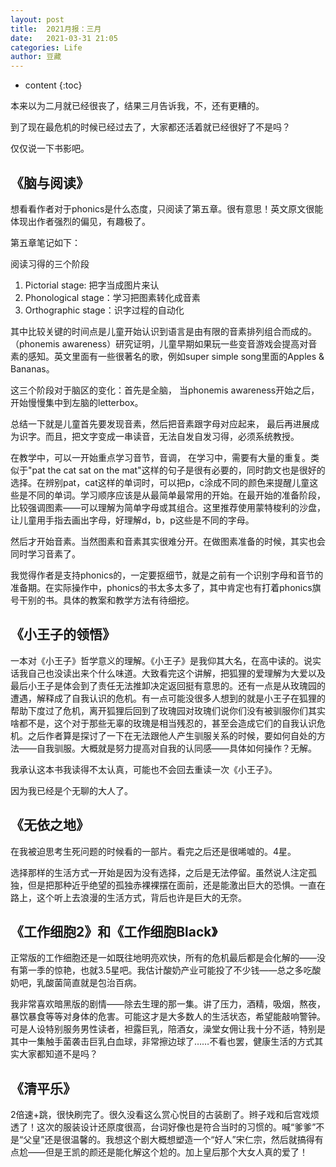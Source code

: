 ```yaml
---
layout: post
title:  2021月报：三月
date:   2021-03-31 21:05
categories: Life
author: 豆藏
---
```


* content
{:toc}


本来以为二月就已经很丧了，结果三月告诉我，不，还有更糟的。

到了现在最危机的时候已经过去了，大家都还活着就已经很好了不是吗？

仅仅说一下书影吧。

## 《脑与阅读》

想看看作者对于phonics是什么态度，只阅读了第五章。很有意思！英文原文很能体现出作者强烈的偏见，有趣极了。

第五章笔记如下：

阅读习得的三个阶段

1. Pictorial stage: 把字当成图片来认
2. Phonological stage：学习把图素转化成音素
3. Orthographic stage：识字过程的自动化

其中比较关键的时间点是儿童开始认识到语言是由有限的音素排列组合而成的。（phonemis awareness）研究证明，儿童早期如果玩一些变音游戏会提高对音素的感知。英文里面有一些很著名的歌，例如super simple song里面的Apples & Bananas。

这三个阶段对于脑区的变化：首先是全脑， 当phonemis awareness开始之后，开始慢慢集中到左脑的letterbox。

总结一下就是儿童首先要发现音素，然后把音素跟字母对应起来， 最后再进展成为识字。而且，把文字变成一串读音，无法自发自发习得，必须系统教授。

在教学中，可以一开始重点学习音节，音调， 在学习中，需要有大量的重复。类似于"pat the cat sat on the mat"这样的句子是很有必要的，同时韵文也是很好的选择。在辨别pat，cat这样的单词时，可以把p，c涂成不同的颜色来提醒儿童这些是不同的单词。学习顺序应该是从最简单最常用的开始。在最开始的准备阶段，比较强调图素——可以理解为简单字母或其组合。这里推荐使用蒙特梭利的沙盘，让儿童用手指去画出字母，好理解d，b，p这些是不同的字母。

然后才开始音素。当然图素和音素其实很难分开。在做图素准备的时候，其实也会同时学习音素了。

我觉得作者是支持phonics的，一定要抠细节，就是之前有一个识别字母和音节的准备期。在实际操作中，phonics的书太多太多了，其中肯定也有打着phonics旗号干别的书。具体的教案和教学方法有待细挖。

## 《小王子的领悟》

一本对《小王子》哲学意义的理解。《小王子》是我仰其大名，在高中读的。说实话我自己也没读出来个什么味道。大致看完这个讲解，把狐狸的爱理解为大爱以及最后小王子是体会到了责任无法推卸决定返回挺有意思的。还有一点是从玫瑰园的遭遇，解释成了自我认识的危机。有一点可能没很多人想到的就是小王子在狐狸的帮助下度过了危机，离开狐狸后回到了玫瑰园对玫瑰们说你们没有被驯服你们其实啥都不是，这个对于那些无辜的玫瑰是相当残忍的，甚至会造成它们的自我认识危机。之后作者算是探讨了一下在无法跟他人产生驯服关系的时候，要如何自处的方法——自我驯服。大概就是努力提高对自我的认同感——具体如何操作？无解。

我承认这本书我读得不太认真，可能也不会回去重读一次《小王子》。

因为我已经是个无聊的大人了。

## 《无依之地》

在我被迫思考生死问题的时候看的一部片。看完之后还是很唏嘘的。4星。

选择那样的生活方式一开始是因为没有选择，之后是无法停留。虽然说人注定孤独，但是把那种近乎绝望的孤独赤裸裸摆在面前，还是能激出巨大的恐惧。一直在路上，这个听上去浪漫的生活方式，背后也许是巨大的无奈。

## 《工作细胞2》和《工作细胞Black》

正常版的工作细胞还是一如既往地明亮欢快，所有的危机最后都是会化解的——没有第一季的惊艳，也就3.5星吧。我估计酸奶产业可能投了不少钱——总之多吃酸奶吧，乳酸菌简直就是包治百病。

我非常喜欢暗黑版的剧情——除去生理的那一集。讲了压力，酒精，吸烟，熬夜， 暴饮暴食等等对身体的危害。可能这才是大多数人的生活状态，希望能敲响警钟。可是人设特别服务男性读者，袒露巨乳，陪酒女，澡堂女佣让我十分不适，特别是其中一集触手菌袭击巨乳白血球，非常擦边球了……不看也罢，健康生活的方式其实大家都知道不是吗？

## 《清平乐》

2倍速+跳，很快刷完了。很久没看这么赏心悦目的古装剧了。辫子戏和后宫戏烦透了！这次的服装设计还原度很高，台词好像也是符合当时的习惯的。喊“爹爹”不是“父皇”还是很温馨的。我想这个剧大概想塑造一个“好人”宋仁宗，然后就搞得有点尬——但是王凯的颜还是能化解这个尬的。加上皇后那个大女人真的爱了！
